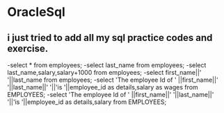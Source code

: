 # OracleSql
i just tried to add all my sql practice codes and exercise.
------------------------------------------------------------------------
-select * from employees;
-select last_name from employees;
-select last_name,salary,salary+1000 from employees;
-select first_name||' '||last_name from employees;
-select 'The employee Id of ' ||first_name||' '||last_name||' '||'is '||employee_id as details,salary as wages from EMPLOYEES;
-select 'The employee Id of ' ||first_name||' '||last_name||' '||'is '||employee_id as details,salary from EMPLOYEES;

